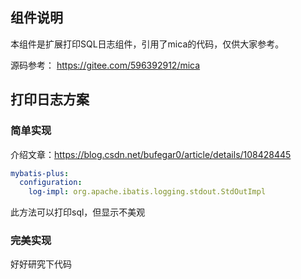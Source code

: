 ## 组件说明

本组件是扩展打印SQL日志组件，引用了mica的代码，仅供大家参考。

源码参考：
https://gitee.com/596392912/mica

## 打印日志方案

### 简单实现

介绍文章：https://blog.csdn.net/bufegar0/article/details/108428445

```yaml
mybatis-plus:
  configuration:
    log-impl: org.apache.ibatis.logging.stdout.StdOutImpl
```

此方法可以打印sql，但显示不美观

### 完美实现

好好研究下代码

